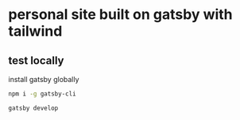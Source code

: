 # personal site built on gatsby with tailwind

## test locally

install gatsby globally

```sh
npm i -g gatsby-cli
```

```sh
gatsby develop
```
